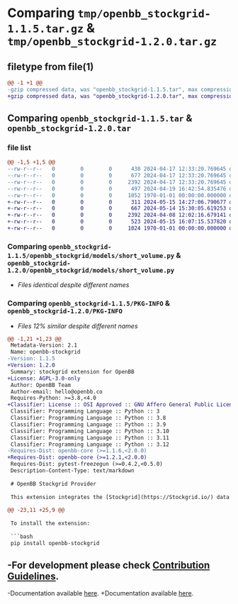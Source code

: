 # Comparing `tmp/openbb_stockgrid-1.1.5.tar.gz` & `tmp/openbb_stockgrid-1.2.0.tar.gz`

## filetype from file(1)

```diff
@@ -1 +1 @@
-gzip compressed data, was "openbb_stockgrid-1.1.5.tar", max compression
+gzip compressed data, was "openbb_stockgrid-1.2.0.tar", max compression
```

## Comparing `openbb_stockgrid-1.1.5.tar` & `openbb_stockgrid-1.2.0.tar`

### file list

```diff
@@ -1,5 +1,5 @@
--rw-r--r--   0        0        0      438 2024-04-17 12:33:20.769645 openbb_stockgrid-1.1.5/README.md
--rw-r--r--   0        0        0      677 2024-04-17 12:33:20.769645 openbb_stockgrid-1.1.5/openbb_stockgrid/__init__.py
--rw-r--r--   0        0        0     2392 2024-04-17 12:33:20.769645 openbb_stockgrid-1.1.5/openbb_stockgrid/models/short_volume.py
--rw-r--r--   0        0        0      497 2024-04-19 16:42:54.835476 openbb_stockgrid-1.1.5/pyproject.toml
--rw-r--r--   0        0        0     1052 1970-01-01 00:00:00.000000 openbb_stockgrid-1.1.5/PKG-INFO
+-rw-r--r--   0        0        0      311 2024-05-15 14:27:06.790677 openbb_stockgrid-1.2.0/README.md
+-rw-r--r--   0        0        0      667 2024-05-14 15:30:05.619253 openbb_stockgrid-1.2.0/openbb_stockgrid/__init__.py
+-rw-r--r--   0        0        0     2392 2024-04-08 12:02:16.679141 openbb_stockgrid-1.2.0/openbb_stockgrid/models/short_volume.py
+-rw-r--r--   0        0        0      523 2024-05-15 16:07:15.537820 openbb_stockgrid-1.2.0/pyproject.toml
+-rw-r--r--   0        0        0     1024 1970-01-01 00:00:00.000000 openbb_stockgrid-1.2.0/PKG-INFO
```

### Comparing `openbb_stockgrid-1.1.5/openbb_stockgrid/models/short_volume.py` & `openbb_stockgrid-1.2.0/openbb_stockgrid/models/short_volume.py`

 * *Files identical despite different names*

### Comparing `openbb_stockgrid-1.1.5/PKG-INFO` & `openbb_stockgrid-1.2.0/PKG-INFO`

 * *Files 12% similar despite different names*

```diff
@@ -1,21 +1,23 @@
 Metadata-Version: 2.1
 Name: openbb-stockgrid
-Version: 1.1.5
+Version: 1.2.0
 Summary: stockgrid extension for OpenBB
+License: AGPL-3.0-only
 Author: OpenBB Team
 Author-email: hello@openbb.co
 Requires-Python: >=3.8,<4.0
+Classifier: License :: OSI Approved :: GNU Affero General Public License v3
 Classifier: Programming Language :: Python :: 3
 Classifier: Programming Language :: Python :: 3.8
 Classifier: Programming Language :: Python :: 3.9
 Classifier: Programming Language :: Python :: 3.10
 Classifier: Programming Language :: Python :: 3.11
 Classifier: Programming Language :: Python :: 3.12
-Requires-Dist: openbb-core (>=1.1.6,<2.0.0)
+Requires-Dist: openbb-core (>=1.2.1,<2.0.0)
 Requires-Dist: pytest-freezegun (>=0.4.2,<0.5.0)
 Description-Content-Type: text/markdown
 
 # OpenBB Stockgrid Provider
 
 This extension integrates the [Stockgrid](https://Stockgrid.io/) data provider into the OpenBB Platform.
 
@@ -23,11 +25,9 @@
 
 To install the extension:
 
 ```bash
 pip install openbb-stockgrid
 ```
 
-For development please check [Contribution Guidelines](https://github.com/OpenBB-finance/OpenBBTerminal/blob/develop/openbb_platform/CONTRIBUTING.md).
-
-Documentation available [here](https://docs.openbb.co/platform).
+Documentation available [here](https://docs.openbb.co/platform/development/contributing).
```

